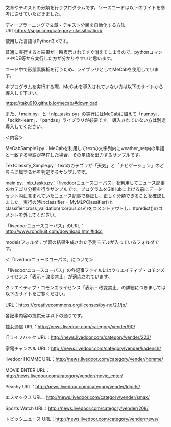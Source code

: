 文章やテキストの分類を行うプログラムです。ソースコードは以下のサイトを参考にさせていただきました。

ディープラーニングで文章・テキスト分類を自動化する方法　URL:https://spjai.com/category-classification/

使用した言語はPython3.xです。

普通に実行すると結果が一瞬表示されてすぐ消えてしまうので、pythonコマンドやIDE等から実行した方が分かりやすいと思います。

コード中で形態素解析を行うため、ライブラリとしてMeCabを使用しています。

本プログラムを実行する際、MeCabを導入されていない方は以下のサイトから導入して下さい。

https://taku910.github.io/mecab/#download

また、「main.py」と「nlp_tasks.py」の実行にはMeCabに加えて「numpy」、「scikit-learn」、「pandas」ライブラリが必要です。
導入されていない方は別途導入してください。

＜内容＞

MeCabSample1.py：MeCabを利用してtextの文字列内にweather_set内の単語と一致する単語が存在した場合、その単語を出力するサンプルです。

TextClassify_Simple.py：textのカテゴリが「天気」と「ナビゲーション」のどちらに属するかを判定するサンプルです。

main.py、nlp_tasks.py：「livedoorニュースコーパス」を利用してニュース記事のカテゴリ分類を行うサンプルです。プログラムをGitHubに上げる前にデータセット内に含まれていたニュース記事で検証し、正しく分類できることを確認しました。実行の時はclassifier = MyMLPClassifier()とclassifier.cross_validation('corpus.csv')をコメントアウトし、#predict()のコメントを外してください。

「livedoorニュースコーパス」のURL：http://www.rondhuit.com/download.html#ldcc

modelsフォルダ：学習の結果生成された予測モデルが入っているフォルダです。

＜「livedoorニュースコーパス」について＞

「livedoorニュースコーパス」の各記事ファイルにはクリエイティブ・コモンズライセンス「表示 – 改変禁止」が適応されています。

クリエイティブ・コモンズライセンス「表示 – 改変禁止」の詳細につきましては以下のサイトをご覧ください。

URL：https://creativecommons.org/licenses/by-nd/2.1/jp/

各記事内容の提供元は以下の通りです。

独女通信 URL：http://news.livedoor.com/category/vender/90/

ITライフハック URL：http://news.livedoor.com/category/vender/223/

家電チャンネル URL：http://news.livedoor.com/category/vender/kadench/

livedoor HOMME URL：http://news.livedoor.com/category/vender/homme/

MOVIE ENTER URL：http://news.livedoor.com/category/vender/movie_enter/

Peachy URL：http://news.livedoor.com/category/vender/ldgirls/

エスマックス URL：http://news.livedoor.com/category/vender/smax/

Sports Watch URL：http://news.livedoor.com/category/vender/208/

トピックニュース URL：http://news.livedoor.com/category/vender/news/
